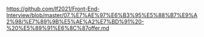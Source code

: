 https://github.com/lf2021/Front-End-Interview/blob/master/07.%E7%AE%97%E6%B3%95%E5%88%B7%E9%A2%98/%E7%89%9B%E5%AE%A2%E7%BD%91%20-%20%E5%89%91%E6%8C%87offer.md
